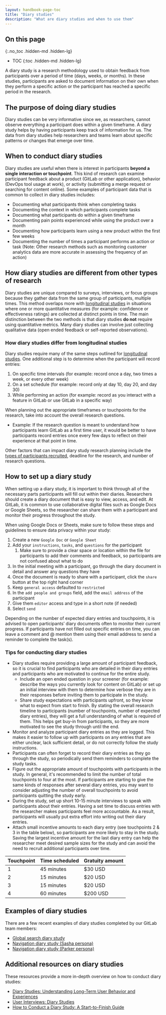 ```yaml
---
layout: handbook-page-toc
title: "Diary studies"
description: "What are diary studies and when to use them"
---
```


## On this page
{:.no_toc .hidden-md .hidden-lg}

- TOC
{:toc .hidden-md .hidden-lg}

A diary study is a research methodology used to obtain feedback from participants over a period of time (days, weeks, or months). In these studies, participants are asked to document information on their own when they perform a specific action or the participant has reached a specific period in the research. 

## The purpose of doing diary studies
Diary studies can be very informative since we, as researchers, cannot observe everything a participant does within a given timeframe. A diary study helps by having participants keep track of information for us. The data from diary studies help researchers and teams learn about specific patterns or changes that emerge over time. 

## When to conduct diary studies
Diary studies are useful when there is interest in participants **beyond a single interaction or touchpoint**. This kind of research can examine participant feedback about a product (GitLab or other application), behavior (DevOps tool usage at work), or activity (submitting a merge request or searching for content online). Some examples of participant data that is common to collect in diary studies includes:
* Documenting what participants think when completing tasks
* Documenting the context in which participants complete tasks
* Documenting what participants do within a given timeframe
* Documenting pain points experienced while using the product over a month
* Documenting how participants learn using a new product within the first few weeks
* Documenting the number of times a participant performs an action or task (Note: Other research methods such as monitoring customer analytics data  are more accurate in assessing the frequency of an action)

## How diary studies are different from other types of research
Diary studies are unique compared to surveys, interviews, or focus groups because they gather data from the same group of participants, multiple times. This method overlaps more with [longitudinal studies](/handbook/product/ux/ux-research/longitudinal-studies/) in situations where one or more quantitative measures (for example: confidence or effectiveness ratings) are collected at distinct points in time. The main distinction between the two methods is that diary studies **do not** require using quantitative metrics. Many diary studies can involve just collecting qualitative data (open ended feedback or self-reported observations).

### How diary studies differ from longitudinal studies
Diary studies require many of the same steps outlined for [longitudinal studies](/handbook/product/ux/ux-research/longitudinal-studies/). One additional step is to determine when the participant will record entries: 
1. On specific time intervals (for example: record once a day, two times a week, or every other week) 
2. On a set schedule (for example: record only at day 10, day 20, and day 30)
3. While performing an action (for example: record as you interact with a feature in GitLab or use GitLab in a specific way)

When planning out the appropriate timeframes or touchpoints for the research, take into account the overall research questions. 
* Example: If the research question is meant to understand how participants learn GitLab as a first time user, it would be better to have participants record entries once every few days to reflect on their experience at that point in time.

Other factors that can impact diary study research planning include the [types of participants recruited](/handbook/product/ux/ux-research/recruiting-participants/), deadline for the research, and number of research questions.

## How to set up a diary study
When setting up a diary study, it is important to think through all of the necessary parts participants will fill out within their diaries. Researchers should create a diary document that is easy to view, access, and edit. At GitLab, it is common to use collaborative digital files such as Google Docs or Google Sheets, so the researcher can share them with a participant and monitor their progress throughout the study. 

When using Google Docs or Sheets, make sure to follow these steps and guidelines to ensure data privacy within your study:

1. Create a new `Google Doc` or `Google Sheet`
2. Add your `instructions`, `tasks`, and `questions` for the participant
    1. Make sure to provide a clear space or location within the file for participants to add their comments and feedback, so participants are not confused about what to do
3. In the initial meeting with a participant, go through the diary document in detail and answer any questions they have
4. Once the document is ready to share with a participant, click the `share` button at the top right hand corner
5. Keep `general access` defaulted to `restricted`
6. In the `add people and groups` field, add the `email address` of the participant
7. Give them `editor` access and type in a short note (if needed)
8. Select `send`

Depending on the number of expected diary entries and touchpoints, it is advised to open participants’ diary documents often to monitor their current progress. If participants have not filled out specific entries on time, you can leave a comment and @ mention them using their email address to send a reminder to complete the task(s).

### Tips for conducting diary studies

* Diary studies require providing a large amount of participant feedback, so it is crucial to find participants who are detailed in their diary entries and participants who are motivated to continue for the entire study.
    * Include an open ended question in your screener (for example: describe the ways you currently look for content on GitLab) or set up an initial interview with them to determine how verbose they are in their responses before inviting them to participate in the study. 
    * Share study expectations with participants upfront, so they know what to expect from start to finish. By stating the overall research timeline to participants (number of touchpoints, number of expected diary entries), they will get a full understanding of what is required of them. This helps get buy-in from participants, so they are more motivated to see the study through until the end.
* Monitor and analyze participant diary entries as they are logged. This makes it easier to follow up with participants on any entries that are either unclear, lack sufficient detail, or do not correctly follow the study instructions. 
* Participants can often forget to record their diary entries as they go through the study, so periodically send them reminders to complete the study tasks. 
* Figure out the appropriate amount of touchpoints with participants in the study. In general, it's recommended to limit the number of total touchpoints to four at the most. If participants are starting to give the same kinds of responses after several diary entries, you may want to consider adjusting the number of overall touchpoints to avoid participants quitting the study early. 
* During the study, set up short 10-15 minute interviews to speak with participants about their entries. Having a set time to discuss entries with the researcher makes participants feel more accountable. As a result, participants will usually put extra effort into writing out their diary entries. 
* Attach small incentive amounts to each diary entry (see touchpoints 2 & 3 in the table below), so participants are more likely to stay in the study. Saving the largest incentive amount for the last diary entry can help the researcher meet desired sample sizes for the study and can avoid the need to recruit additional participants over time.

| Touchpoint | Time scheduled | Gratuity amount |
|------------|----------------|-----------------|
| 1          | 45 minutes     | $30 USD         |
| 2          | 15 minutes     | $20 USD         |
| 3          | 15 minutes     | $20 USD         |
| 4          | 60 minutes     | $200 USD        |

## Examples of diary studies
There are a few recent examples of diary studies completed by our GitLab team members:

* [Global search diary study](https://docs.google.com/presentation/d/1kqBZVWX46Ua-VxwkRiURA4dygp1kY4tqHkdO2x0X8dY/edit?usp=sharing)
* [Navigation diary study (Sasha persona)](https://docs.google.com/presentation/d/1i6Hh5yfRIb7sUFXFYCsFf196W5-yaF-aIjlgXXXJPPA/edit?usp=sharing)
* [Navigation diary study (Parker persona)](https://docs.google.com/presentation/d/1Pdw3qDiM4tjkTg3dLekH_5Xd-3sTxDH4OS67UGnkIZo/edit?usp=sharing)

## Additional resources on diary studies
These resources provide a more in-depth overview on how to conduct diary studies:

* [Diary Studies: Understanding Long-Term User Behavior and Experiences](https://www.nngroup.com/articles/diary-studies/)
* [User Interviews: Diary Studies](https://www.userinterviews.com/ux-research-field-guide-chapter/diary-studies)
* [How to Conduct a Diary Study: A Start-to-Finish Guide](https://dscout.com/people-nerds/diary-study-guide)
